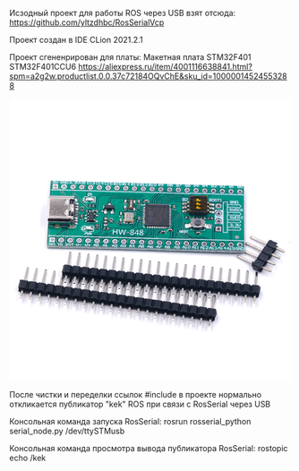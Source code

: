  

Исзодный проект для работы ROS через USB взят отсюда:
https://github.com/yltzdhbc/RosSerialVcp

Проект создан в IDE CLion 2021.2.1

Проект сгененрирован для платы:
Макетная плата STM32F401 STM32F401CCU6 
https://aliexpress.ru/item/4001116638841.html?spm=a2g2w.productlist.0.0.37c72184OQvChE&sku_id=10000014524553288

![img.png](STM32F401-STM32F401CCU6-STM32F4.png)


После чистки и переделки ссылок #include в проекте нормально 
откликается публикатор "kek" ROS при связи с RosSerial через USB

Консольная команда запуска RosSerial:
rosrun rosserial_python serial_node.py /dev/ttySTMusb

Консольная команда просмотра вывода публикатора RosSerial:
rostopic echo /kek 

